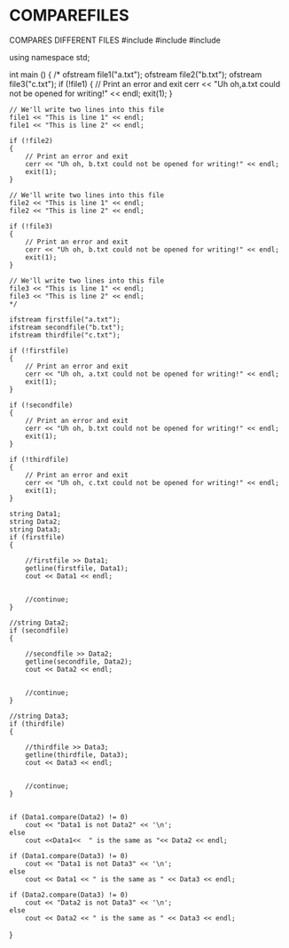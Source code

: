 # COMPAREFILES
COMPARES DIFFERENT FILES
#include <iostream>
#include <fstream>
#include <string>

using namespace std;

int main ()
{
	/*
	ofstream file1("a.txt");
	ofstream file2("b.txt");
	ofstream file3("c.txt");
	if (!file1)
	{
		// Print an error and exit
		cerr << "Uh oh,a.txt could not be opened for writing!" << endl;
		exit(1);
	}

	// We'll write two lines into this file
	file1 << "This is line 1" << endl;
	file1 << "This is line 2" << endl;

	if (!file2)
	{
		// Print an error and exit
		cerr << "Uh oh, b.txt could not be opened for writing!" << endl;
		exit(1);
	}

	// We'll write two lines into this file
	file2 << "This is line 1" << endl;
	file2 << "This is line 2" << endl;

	if (!file3)
	{
		// Print an error and exit
		cerr << "Uh oh, b.txt could not be opened for writing!" << endl;
		exit(1);
	}

	// We'll write two lines into this file
	file3 << "This is line 1" << endl;
	file3 << "This is line 2" << endl;
	*/

	ifstream firstfile("a.txt");
	ifstream secondfile("b.txt");
	ifstream thirdfile("c.txt");

	if (!firstfile)
	{
		// Print an error and exit
		cerr << "Uh oh, a.txt could not be opened for writing!" << endl;
		exit(1);
	}

	if (!secondfile)
	{
		// Print an error and exit
		cerr << "Uh oh, b.txt could not be opened for writing!" << endl;
		exit(1);
	}

	if (!thirdfile)
	{
		// Print an error and exit
		cerr << "Uh oh, c.txt could not be opened for writing!" << endl;
		exit(1);
	}

	string Data1;
	string Data2;
	string Data3;
	if (firstfile)
	{
		
		//firstfile >> Data1;
		getline(firstfile, Data1);
		cout << Data1 << endl;

		
		//continue;
	}
	
	//string Data2;
	if (secondfile)
	{
		
		//secondfile >> Data2;
		getline(secondfile, Data2);
		cout << Data2 << endl;

		
		//continue;
	}

	//string Data3;
	if (thirdfile)
	{
		
		//thirdfile >> Data3;
		getline(thirdfile, Data3);
		cout << Data3 << endl;

		
		//continue;
	}
	

	if (Data1.compare(Data2) != 0)
		cout << "Data1 is not Data2" << '\n';
	else
		cout <<Data1<<  " is the same as "<< Data2 << endl;

	if (Data1.compare(Data3) != 0)
		cout << "Data1 is not Data3" << '\n';
	else
		cout << Data1 << " is the same as " << Data3 << endl;

	if (Data2.compare(Data3) != 0)
		cout << "Data2 is not Data3" << '\n';
	else
		cout << Data2 << " is the same as " << Data3 << endl;


		
	
}

